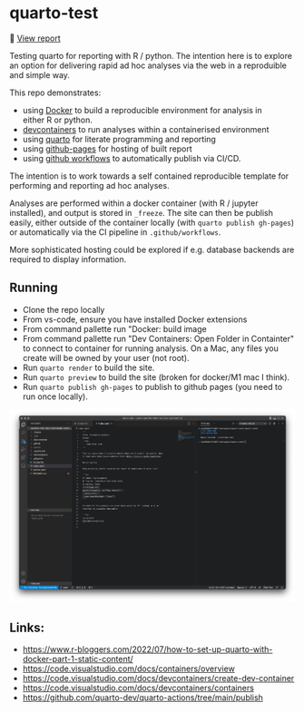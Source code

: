 # quarto-test

📔 [View report](https://danhalligan-hx.github.io/quarto-test/)

Testing quarto for reporting with R / python. The intention here is to explore an option for
delivering rapid ad hoc analyses via the web in a reproduible and simple way.

This repo demonstrates:
* using [Docker](https://www.docker.com/) to build a reproducible environment for analysis in  
  either R or python. 
* [devcontainers](https://code.visualstudio.com/docs/devcontainers/containers) to run analyses
  within a containerised environment
* using [quarto](https://quarto.org/) for literate programming and reporting
* using [github-pages](https://pages.github.com/) for hosting of built report
* using [github workflows](https://docs.github.com/en/actions/using-workflows) to automatically
  publish via CI/CD.

The intention is to work towards a self contained reproducible template for performing and 
reporting ad hoc analyses.

Analyses are performed within a docker container (with R / jupyter installed), and output
is stored in `_freeze`. The site can then be publish easily, either outside of the container
locally (with `quarto publish gh-pages`) or automatically via the CI pipeline in 
`.github/workflows`.

More sophisticated hosting could be explored if e.g. database backends are required to display information.

## Running

* Clone the repo locally
* From vs-code, ensure you have installed Docker extensions
* From command pallette run "Docker: build image
* From command pallette run "Dev Containers: Open Folder in Containter" to connect to container for 
  running analysis. On a Mac, any files you create will be owned by your user (not root).
* Run `quarto render` to build the site.
* Run `quarto preview` to build the site (broken for docker/M1 mac I think).
* Run `quarto publish gh-pages` to publish to github pages (you need to run once locally).

![Example of rendering inside a devcontainer within vscode](img/vscode1.png)

## Links:

* https://www.r-bloggers.com/2022/07/how-to-set-up-quarto-with-docker-part-1-static-content/
* https://code.visualstudio.com/docs/containers/overview
* https://code.visualstudio.com/docs/devcontainers/create-dev-container
* https://code.visualstudio.com/docs/devcontainers/containers
* https://github.com/quarto-dev/quarto-actions/tree/main/publish
